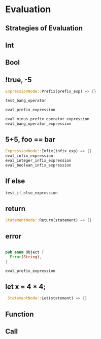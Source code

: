 # Evaluation

## Strategies of Evaluation

## Int

## Bool

## !true, -5

```rs
ExpressionNode::Prefix(prefix_exp) => {}

test_bang_operator

eval_prefix_expression

eval_minus_prefix_operator_expression
eval_bang_operator_expression
```

## 5+5, foo == bar

```rs
ExpressionNode::Infix(infix_exp) => {}
eval_infix_expression
eval_integer_infix_expression
eval_boolean_infix_expression
```

## If else

```rs
test_if_else_expression
```

## return

```rs
StatementNode::Return(statement) => {}
```

## error

```rs

pub enum Object {
  Error(String),
}

eval_prefix_expression
```

## let x = 4 \* 4;

```rs
 StatementNode::Let(statement) => {}
```

## Function

## Call
